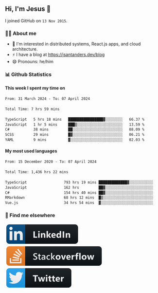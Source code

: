 ## Hi, I'm Jesus 👋

I joined GitHub on `13 Nov 2015`.

<!-- Talking about you -->

### 👨‍💻 About me

- 👦 I'm interested in distributed systems, React.js apps, and cloud architecture.
- ⚡️ I have a blog at <https://jsantanders.dev/blog>
- 😄 Pronouns: he/him

### 📊 Github Statistics

#### This week I spent my time on

<!--START_SECTION:weekly-->

```txt
From: 31 March 2024 - To: 07 April 2024

Total Time: 7 hrs 59 mins

TypeScript   5 hrs 18 mins   ████████████████▓░░░░░░░░   66.37 %
JavaScript   1 hr 5 mins     ███▒░░░░░░░░░░░░░░░░░░░░░   13.59 %
C#           38 mins         ██░░░░░░░░░░░░░░░░░░░░░░░   08.09 %
SCSS         29 mins         █▓░░░░░░░░░░░░░░░░░░░░░░░   06.21 %
YAML         9 mins          ▓░░░░░░░░░░░░░░░░░░░░░░░░   02.03 %
```

<!--END_SECTION:weekly-->

#### My most used languages

<!--START_SECTION:alltime-->

```txt
From: 15 December 2020 - To: 07 April 2024

Total Time: 1,436 hrs 22 mins

TypeScript                 793 hrs 19 mins █████████████▓░░░░░░░░░░░   55.23 %
JavaScript                 162 hrs         ██▓░░░░░░░░░░░░░░░░░░░░░░   11.28 %
C#                         154 hrs 40 mins ██▓░░░░░░░░░░░░░░░░░░░░░░   10.77 %
RMarkdown                  68 hrs 12 mins  █▒░░░░░░░░░░░░░░░░░░░░░░░   04.75 %
Vue.js                     34 hrs 54 mins  ▓░░░░░░░░░░░░░░░░░░░░░░░░   02.43 %
```

<!--END_SECTION:alltime-->

### 📢 Find me elsewhere

<p>
  <a target="_blank" href="https://linkedin.com/in/jsantanders">
    <img src="https://github.com/jsantanders/jsantanders/blob/master/img/linkedin.svg" alt="LinkedIn" style="vertical-align:top; margin:4px">
  </a>
  
  <a target="_blank" href="https://stackoverflow.com/users/7318331/jesus-santander">
    <img src="https://github.com/jsantanders/jsantanders/blob/master/img/stackoverflow.svg" alt="StackOverflow" style="vertical-align:top; margin:4px">
  </a>
  
  <a target="_blank" href="http://twitter.com/jsantanders">
    <img src="https://github.com/jsantanders/jsantanders/blob/master/img/twitter.svg" alt="Twitter" style="vertical-align:top; margin:4px">
  </a>
</p>
